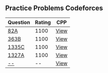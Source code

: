 ## Practice Problems Codeforces

|Question  | Rating | CPP |                                                
|--------- | ---------- | --- |
|[82A](https://codeforces.com/problemset/problem/82/A)|1100|[View](CPP/82A.cp)|
|[363B](https://codeforces.com/problemset/problem/363/B)|1100|[View](CPP/363B.cp)|
|[1335C](https://codeforces.com/problemset/problem/1335/C)|1100|[View](CPP/1335C.cp)|
|[1327A](https://codeforces.com/problemset/problem/1327/A)|1100|[View](CPP/1327A.cp)|
|[--](--)|--|[View](--)|
